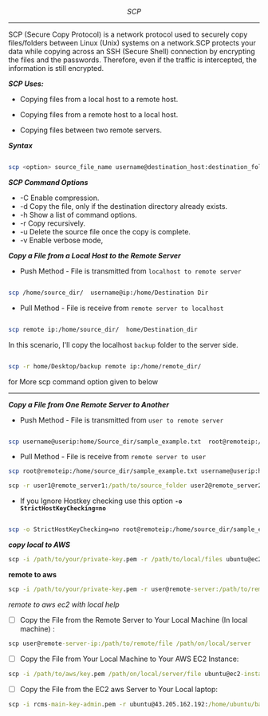 $$SCP$$

---

SCP (Secure Copy Protocol) is a network protocol used to securely copy files/folders between Linux (Unix) systems on a network.SCP protects your data while copying across an SSH (Secure Shell) connection by encrypting the files and the passwords. 
Therefore, even if the traffic is intercepted, the information is still encrypted.


_**SCP Uses:**_


 * Copying files from a local host to a remote host.
 
 * Copying files from a remote host to a local host.
 
 * Copying files between two remote servers.


_**Syntax**_

```bash

scp <option> source_file_name username@destination_host:destination_folder

```

_**SCP Command Options**_

* -C	Enable compression.
* -d	Copy the file, only if the destination directory already exists.
* -h	Show a list of command options.
* -r	Copy recursively.
* -u	Delete the source file once the copy is complete.
* -v	Enable verbose mode,



_**Copy a File from a Local Host to the Remote Server**_

* Push Method - File is transmitted from `localhost to remote server` 

```bash 

scp /home/source_dir/  username@ip:/home/Destination Dir

```

* Pull Method - File is receive from `remote server to localhost`

```bash

scp remote ip:/home/source_dir/  home/Destination_dir 

```

In this scenario, I'll copy the localhost `backup` folder to the server side.

```bash

scp -r home/Desktop/backup remote ip:/home/remote_dir/

```

for More scp command option given to below

---

_**Copy a File from One Remote Server to Another**_


* Push Method - File is transmitted from `user to remote server` 
 
```bash

scp username@userip:home/Source_dir/sample_example.txt  root@remoteip:/home/Destination_dir/

```
* Pull Method - File is receive from `remote server to user`
 
```bash
scp root@remoteip:/home/source_dir/sample_example.txt username@userip:home/Destination_dir/
```
```cmd
scp -r user1@remote_server1:/path/to/source_folder user2@remote_server2:/path/to/destination_folder
```

* If you Ignore Hostkey checking use this option **`-o StrictHostKeyChecking=no`**

```bash

scp -o StrictHostKeyChecking=no root@remoteip:/home/source_dir/sample_example.txt username@userip:home/Destination_dir/

```

_**copy local to AWS**_

```cmd
scp -i /path/to/your/private-key.pem -r /path/to/local/files ubuntu@ec2-instance-public-ip:/path/on/ec2/instance
```

**remote to aws**

```cmd
scp -i /path/to/your/private-key.pem -r user@remote-server:/path/to/remote/files /path/on/ec2/instance
```

_remote to aws ec2 with local help_

- [ ] Copy the File from the Remote Server to Your Local Machine (In local machine) :

```cmd
scp user@remote-server-ip:/path/to/remote/file /path/on/local/server
```
- [ ] Copy the File from Your Local Machine to Your AWS EC2 Instance:

```cmd
scp -i /path/to/aws/key.pem /path/on/local/server/file ubuntu@ec2-instance-ip:/path/on/ec2/
```

- [ ] Copy the File from the EC2 aws Server to Your Local laptop:

```cmd
scp -i rcms-main-key-admin.pem -r ubuntu@43.205.162.192:/home/ubuntu/backup /home/ubuntu/
```
